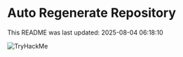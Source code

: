# Auto Regenerate Repository

This README was last updated: 2025-08-04 06:18:10

 ![TryHackMe](https://tryhackme.com/badge/533634)
